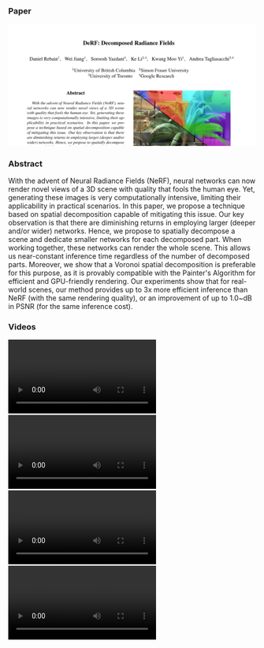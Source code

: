 ### Paper
[![Paper Preview](paper.png)](paper.pdf)

### Abstract

With the advent of Neural Radiance Fields (NeRF), neural networks can now render novel views of a 3D scene with quality that fools the human eye. Yet, generating these images is very computationally intensive, limiting their applicability in practical scenarios. In this paper, we propose a technique based on spatial decomposition capable of mitigating this issue. Our key observation is that there are diminishing returns in employing larger (deeper and/or wider) networks. Hence, we propose to spatially decompose a scene and dedicate smaller networks for each decomposed part. When working together, these networks can render the whole scene. This allows us near-constant inference time regardless of the number of decomposed parts. Moreover, we show that a Voronoi spatial decomposition is preferable for this purpose, as it is provably compatible with the Painter's Algorithm for efficient and GPU-friendly rendering. Our experiments show that for real-world scenes, our method provides up to 3x more efficient inference than NeRF (with the same rendering quality), or an improvement of up to 1.0~dB in PSNR (for the same inference cost).

### Videos

<video controls autoplay loop>
  <source type="video/mp4" src="horns.mp4">
</video>
<video controls autoplay loop>
  <source type="video/mp4" src="trex.mp4">
</video>
<video controls autoplay loop>
  <source type="video/mp4" src="flower.mp4">
</video>
<video controls autoplay loop>
  <source type="video/mp4" src="leaves.mp4">
</video>
